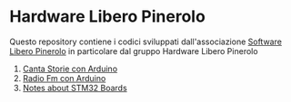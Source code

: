 # Hardware Libero Pinerolo 

Questo repository contiene i codici sviluppati dall'associazione [Software Libero Pinerolo](https://www.softwareliberopinerolo.org) in particolare dal gruppo Hardware Libero Pinerolo 

1. [Canta Storie con Arduino ](https://github.com/hardwareliberopinerolo/CantaStorie)
2. [Radio Fm con Arduino](https://github.com/hardwareliberopinerolo/RadioFM)
3. [Notes about STM32 Boards](https://hardwareliberopinerolo.github.io/site/)





